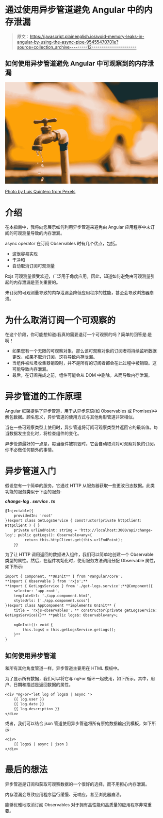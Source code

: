 # 通过使用异步管道避免 Angular 中的内存泄漏

> 原文：<https://javascript.plainenglish.io/avoid-memory-leaks-in-angular-by-using-the-async-pipe-95455470701e?source=collection_archive---------12----------------------->

## 如何使用异步管道避免 Angular 中可观察到的内存泄漏

![](img/45fbfec134230e14db35902944374efa.png)

[Photo by Luis Quintero from Pexels](https://www.pexels.com/photo/photo-of-gray-faucet-2339722/)

# 介绍

在本指南中，我将向您展示如何利用异步管道来避免由 Angular 应用程序中未订阅的可观测量导致的内存泄漏。

async operator 在订阅 Observables 时有几个优点，包括。

*   这很容易实现
*   干净和
*   自动取消订阅可观测量

Rxjs 可观测量很受欢迎，广泛用于角度应用。因此，知道如何避免由可观测量引起的内存泄漏是至关重要的。

未订阅的可观测量导致的内存泄漏会降低应用程序的性能，甚至会导致浏览器崩溃。

# 为什么取消订阅一个可观察的

在这个阶段，你可能想知道:我真的需要退订一个可观察的吗？简单的回答是:是啊！

*   如果您有一个无限的可观察对象，那么该可观察对象的订阅者将持续监听数据更改，如果不取消订阅，这将导致内存泄漏。
*   当组件被垃圾收集器销毁时，并不是所有的订阅者都会在此过程中被销毁。这可能导致内存泄漏。
*   最后，在订阅完成之前，组件可能会从 DOM 中删除，从而导致内存泄漏。

# 异步管道的工作原理

Angular 框架提供了异步管道，用于从异步原语(如 Observables 或 Promises)中解包数据。顾名思义，异步管道的使用方式与其他角形管道非常相似。

当在一些可观察类型上使用时，异步管道将订阅可观察类型并返回它的最新值。每当数据发生变化时，将检查组件的变化。

异步管道最好的一点是，每当组件被销毁时，它会自动取消对可观察对象的订阅。你不必做任何额外的事情。

# 异步管道入门

假设您有一个简单的服务，它通过 HTTP 从服务器获取一些更改日志数据。此类功能的服务类似于下面的服务:

***change-log . service . ts***

```
@Injectable({
    providedIn: 'root'
})export class GetLogsService { constructor(private httpClient: HttpClient ) { }
    private urlEndPoint: string = 'http://localhost:3000/api/change-log'; public getLogs(): Observable<any>{
         return this.httpClient.get(this.urlEndPoint);
    }}
```

为了让 HTTP 调用返回的数据进入组件，我们可以简单地创建一个 Observable 类型的属性。然后，在组件初始化时，使用服务方法调用分配 Observable 属性，如下所示:

```
import { Component, **OnInit** } from '@angular/core';
**import { Observable } from 'rxjs';**
**import { GetLogsService } from './get-logs.service';**@Component({
    selector: 'app-root',
    templateUrl: './app.component.html',
    styleUrls: ['./app.component.scss']
})export class AppComponent **implements OnInit** {
    title = 'rxjs-observables'; ** constructor(private getLogsService: GetLogsService){}** **public logs$: Observable<any>;

    ngOnInit(): void {
        this.logs$ = this.getLogsService.getLogs();
    }**
}
```

## 如何使用异步管道

和所有其他角度管道一样，异步管道主要用在 HTML 模板中。

为了显示所有数据，我们可以将它与 ngFor 循环一起使用，如下所示。其中，用户、日期和描述是返回数据的属性。

```
<div *ngFor="let log of logs$ | async ">
    {{ log.user }}
    {{ log.date }}
    {{ log.description }}
</div>
```

或者，我们可以结合 json 管道使用异步管道将所有原始数据输出到模板，如下所示:

```
<div>
    {{ logs$ | async | json }
</div>
```

# 最后的想法

异步管道是订阅和获取可观察数据的一个很好的选择，而不用担心内存泄漏。

内存泄漏会导致应用程序运行缓慢、无响应，甚至浏览器崩溃。

能够优雅地取消订阅 Observables 对于拥有高性能和高质量的应用程序非常重要。